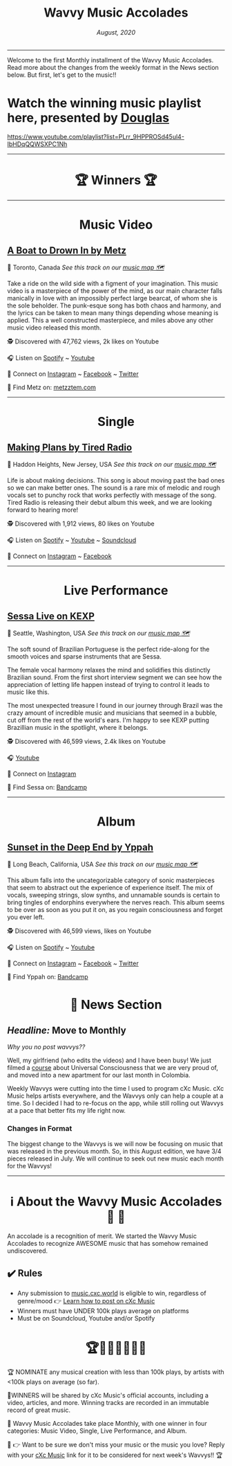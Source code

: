 
# <center> **Wavvy Music Accolades**</center> 
###### <center> August, 2020</center> 
<hr>

Welcome to the first Monthly installment of the Wavvy Music Accolades. Read more about the changes from the weekly format in the News section below. But first, let's get to the music!!

# Watch the winning music playlist here, presented by [Douglas](https://douglas.life)

https://www.youtube.com/playlist?list=PLrr_9HPPROSd45ul4-IbHDqQQWSXPC1Nh


<hr>

# <center>🏆 Winners 🏆 </center>

<hr>

#  <center> **Music Video**</center> 



## [A Boat to Drown In by Metz](https://www.youtube.com/watch?v=rTi4fwmgqtY)
📍 Toronto, Canada
*See this track on our [music map 🗺️](https://music.cxc.world/?id=1789&locLat=43.693&locLng=-79.471&zoom=10)*
</center>

Take a ride on the wild side with a figment of your imagination. This music video is a masterpiece of the power of the mind, as our main character falls manically in love with an impossibly perfect large bearcat, of whom she is the sole beholder. The punk-esque song has both chaos and harmony, and the lyrics can be taken to mean many things depending whose meaning is applied. This a well constructed masterpiece, and miles above any other music video released this month.

🕵 Discovered with 47,762 views, 2k likes on Youtube

🎧 Listen on [Spotify](https://open.spotify.com/track/08JlOQy2Do6gtM2WPhMG3d?si=IKGGv2Q2SdyeJfRVZOFXbw) ~ [Youtube](https://www.youtube.com/watch?v=rTi4fwmgqtY)

💫 Connect on [Instagram](https://www.instagram.com/metz_theband/) ~ [Facebook](https://www.facebook.com/metz/) ~ [Twitter](https://twitter.com/METZtheband)

🔗 Find Metz on: [metzztem.com](https://www.metzztem.com/)

<hr>


#  <center> **Single**</center> 

## [Making Plans by Tired Radio](https://www.youtube.com/watch?v=2N4IvGcu8d4)
📍 Haddon Heights, New Jersey, USA
*See this track on our [music map 🗺️](https://music.cxc.world/?locLat=39.692&locLng=-74.953&zoom=10&id=1788)*

Life is about making decisions. This song is about moving past the bad ones so we can make better ones. The sound is a rare mix of melodic and rough vocals set to punchy rock that works perfectly with message of the song. Tired Radio is releasing their debut album this week, and we are looking forward to hearing more! 

</center>


🕵 Discovered with 1,912 views, 80 likes on Youtube

🎧 Listen on [Spotify](https://open.spotify.com/track/0qOZzes9BPQ6c7CQkZ2mwa?si=SSUYdvhdSJCNdfio_Yp25A) ~ [Youtube](https://www.youtube.com/watch?v=2N4IvGcu8d4) ~ [Soundcloud](https://soundcloud.com/tiredradiomusic/making-plans)


💫 Connect on [Instagram](https://www.instagram.com/tired_radio/) ~ [Facebook](https://www.facebook.com/tiredradiomusic) 


<hr>

#  <center>**Live Performance**</center>

## [Sessa Live on KEXP](https://www.youtube.com/watch?v=OIlLSQt0ymk)
📍 Seattle, Washington, USA
*See this track on our [music map 🗺️]()*
</center>
The soft sound of Brazilian Portuguese is the perfect ride-along for the smooth voices and sparse instruments that are Sessa.

The female vocal harmony relaxes the mind and solidifies this distinctly Brazilian sound. From the first short interview segment we can see how the appreciation of letting life happen instead of trying to control it leads to music like this. 

The most unexpected treasure I found in our journey through Brazil was the crazy amount of incredible music and musicians that seemed in a bubble, cut off from the rest of the world's ears. I'm happy to see KEXP putting Brazillian music in the spotlight, where it belongs. 




🕵 Discovered with 46,599 views, 2.4k likes on Youtube

🎧  [Youtube](https://www.youtube.com/watch?v=OIlLSQt0ymk)

💫 Connect on [Instagram](https://www.instagram.com/sessa.sessa.sessa/)

🔗 Find Sessa on: [Bandcamp](https://sessa.bandcamp.com/)

<hr>

#  <center>**Album**</center>
## [Sunset in the Deep End by Yppah](https://www.youtube.com/watch?v=VlBDCFu3W74)
📍 Long Beach, California, USA
*See this track on our [music map 🗺️](https://music.cxc.world/?locLat=33.732&locLng=-118.063&zoom=12&id=1790)*
 
</center>
This album falls into the uncategorizable category of sonic masterpieces that seem to abstract out the experience of experience itself. The mix of vocals, sweeping strings, slow synths, and unnamable sounds is certain to bring tingles of endorphins everywhere the nerves reach. This album seems to be over as soon as you put it on, as you regain consciousness and forget you ever left.

🕵 Discovered with 46,599 views,  likes on Youtube

🎧 Listen on [Spotify](https://open.spotify.com/album/59EqWBWko9lpBkPGYUtFPT?si=HnDjvhteSgm_u27BT1sMvQ) ~ [Youtube](https://www.youtube.com/watch?v=VlBDCFu3W74)

💫 Connect on [Instagram](https://www.instagram.com/_yppah_/) ~ [Facebook](https://www.facebook.com/yppahmusic) ~ [Twitter](https://twitter.com/_yppah_)

🔗 Find Yppah on: [Bandcamp](https://yppah.bandcamp.com)



# <center>📰 News Section </center>
## *Headline:* Move to Monthly
*Why you no post wavvys??*

Well, my girlfriend (who edits the videos) and I have been busy! We just filmed a [course](https://github.com/dougbutner/universal-consciousness) about Universal Consciousness that we are very proud of, and moved into a new apartment for our last month in Colombia.

Weekly Wavvys were cutting into the time I used to program cXc Music. cXc Music helps artists everywhere, and the Wavvys only can help a couple at a time. So I decided I had to re-focus on the app, while still rolling out Wavvys at a pace that better fits my life right now. 

### Changes in Format
The biggest change to the Wavvys is we will now be focusing on music that was released in the previous month. So, in this August edition, we have 3/4 pieces released in July. We will continue to seek out new music each month for the Wavvys! 

<hr>

# <center>ℹ️ About the Wavvy Music Accolades🕺 🌊 </center>

An accolade is a recognition of merit. We started the Wavvy Music Accolades to recognize AWESOME music that has somehow remained undiscovered.


## ✔️ Rules
- Any submission to [music.cxc.world](https://music.cxc.world) is eligible to win, regardless of genre/mood  👉 [Learn how to post on cXc Music](https://docs.cxc.world/knowledge-base/how-to-add-music/)
- Winners must have UNDER 100k plays average on platforms
- Must be on Soundcloud, Youtube and/or Spotify


#  <center>🏆🥇🎼🎶🎵🏅🎊</center>


🏆 NOMINATE any musical creation with less than 100k plays, by artists with <100k plays on average (so far).

🥇WINNERS will be shared by cXc Music's official accounts, including a video, articles, and more. Winning tracks are recorded in an immutable record of great music. 

🌊 Wavvy Music Accolades take place Monthly, with one winner in four categories: Music Video, Single, Live Performance, and Album.

🔑 👉 Want to be sure we don't miss your music or the music you love? Reply with your [cXc Music](https://music.cxc.world) link for it to be considered for next week's Wavvys!! 🏆
<!--stackedit_data:
eyJoaXN0b3J5IjpbLTI2OTMwNTI0NSwtMTE4OTQwOTAxMSwtMj
AyNTgyNDk5LC0xOTQ4Nzk3MzYyLDY5MDkwNjEyMCw5NzMzMjIy
ODcsMTY0NzgwODcxNSwtODAzMDI2MDEwLC01NzY1MDg5MzUsLT
EwNTEwNzc1MTMsMTAwMTM5ODEyNSwtMTg0NjY3MjYxMyw5MjUx
ODgxNTQsLTY4Mzg2NjE0MSwtMTUzMzU3OTM2MCwtMzc0ODkwOT
IzLDE5NTA5MTQ2OTUsMTczNDE3NzY4LC0xMTU0NTE5NzAzLC0x
MDQ3NTU5NDcxXX0=
-->